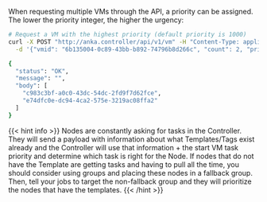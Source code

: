 ---
---

When requesting multiple VMs through the API, a priority can be assigned. The lower the priority integer, the higher the urgency:

```bash
# Request a VM with the highest priority (default priority is 1000)
curl -X POST "http://anka.controller/api/v1/vm" -H "Content-Type: application/json" \
  -d '{"vmid": "6b135004-0c89-43bb-b892-74796b8d266c", "count": 2, "priority": 1}'

{
  "status": "OK",
  "message": "",
  "body": [
    "c983c3bf-a0c0-43dc-54dc-2fd9f7d62fce",
    "e74dfc0e-dc94-4ca2-575e-3219ac08ffa2"
  ]
}
```

{{< hint info >}}
Nodes are constantly asking for tasks in the Controller. They will send a payload with information about what Templates/Tags exist already and the Controller will use that information + the start VM task priority and determine which task is right for the Node. If nodes that do not have the Template are getting tasks and having to pull all the time, you should consider using groups and placing these nodes in a fallback group. Then, tell your jobs to target the non-fallback group and they will prioritize the nodes that have the templates.
{{< /hint >}}
